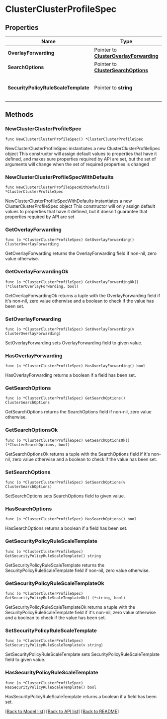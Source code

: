 # ClusterClusterProfileSpec

## Properties

Name | Type | Description | Notes
------------ | ------------- | ------------- | -------------
**OverlayForwarding** | Pointer to [**ClusterOverlayForwarding**](clusterOverlayForwarding.md) |  | [optional] 
**SearchOptions** | Pointer to [**ClusterSearchOptions**](clusterSearchOptions.md) |  | [optional] 
**SecurityPolicyRuleScaleTemplate** | Pointer to **string** | SecurityPolicyRuleScaleTemplate provides options to configure security policy and rule scale for the cluster. | [optional] [default to "NONE"]

## Methods

### NewClusterClusterProfileSpec

`func NewClusterClusterProfileSpec() *ClusterClusterProfileSpec`

NewClusterClusterProfileSpec instantiates a new ClusterClusterProfileSpec object
This constructor will assign default values to properties that have it defined,
and makes sure properties required by API are set, but the set of arguments
will change when the set of required properties is changed

### NewClusterClusterProfileSpecWithDefaults

`func NewClusterClusterProfileSpecWithDefaults() *ClusterClusterProfileSpec`

NewClusterClusterProfileSpecWithDefaults instantiates a new ClusterClusterProfileSpec object
This constructor will only assign default values to properties that have it defined,
but it doesn't guarantee that properties required by API are set

### GetOverlayForwarding

`func (o *ClusterClusterProfileSpec) GetOverlayForwarding() ClusterOverlayForwarding`

GetOverlayForwarding returns the OverlayForwarding field if non-nil, zero value otherwise.

### GetOverlayForwardingOk

`func (o *ClusterClusterProfileSpec) GetOverlayForwardingOk() (*ClusterOverlayForwarding, bool)`

GetOverlayForwardingOk returns a tuple with the OverlayForwarding field if it's non-nil, zero value otherwise
and a boolean to check if the value has been set.

### SetOverlayForwarding

`func (o *ClusterClusterProfileSpec) SetOverlayForwarding(v ClusterOverlayForwarding)`

SetOverlayForwarding sets OverlayForwarding field to given value.

### HasOverlayForwarding

`func (o *ClusterClusterProfileSpec) HasOverlayForwarding() bool`

HasOverlayForwarding returns a boolean if a field has been set.

### GetSearchOptions

`func (o *ClusterClusterProfileSpec) GetSearchOptions() ClusterSearchOptions`

GetSearchOptions returns the SearchOptions field if non-nil, zero value otherwise.

### GetSearchOptionsOk

`func (o *ClusterClusterProfileSpec) GetSearchOptionsOk() (*ClusterSearchOptions, bool)`

GetSearchOptionsOk returns a tuple with the SearchOptions field if it's non-nil, zero value otherwise
and a boolean to check if the value has been set.

### SetSearchOptions

`func (o *ClusterClusterProfileSpec) SetSearchOptions(v ClusterSearchOptions)`

SetSearchOptions sets SearchOptions field to given value.

### HasSearchOptions

`func (o *ClusterClusterProfileSpec) HasSearchOptions() bool`

HasSearchOptions returns a boolean if a field has been set.

### GetSecurityPolicyRuleScaleTemplate

`func (o *ClusterClusterProfileSpec) GetSecurityPolicyRuleScaleTemplate() string`

GetSecurityPolicyRuleScaleTemplate returns the SecurityPolicyRuleScaleTemplate field if non-nil, zero value otherwise.

### GetSecurityPolicyRuleScaleTemplateOk

`func (o *ClusterClusterProfileSpec) GetSecurityPolicyRuleScaleTemplateOk() (*string, bool)`

GetSecurityPolicyRuleScaleTemplateOk returns a tuple with the SecurityPolicyRuleScaleTemplate field if it's non-nil, zero value otherwise
and a boolean to check if the value has been set.

### SetSecurityPolicyRuleScaleTemplate

`func (o *ClusterClusterProfileSpec) SetSecurityPolicyRuleScaleTemplate(v string)`

SetSecurityPolicyRuleScaleTemplate sets SecurityPolicyRuleScaleTemplate field to given value.

### HasSecurityPolicyRuleScaleTemplate

`func (o *ClusterClusterProfileSpec) HasSecurityPolicyRuleScaleTemplate() bool`

HasSecurityPolicyRuleScaleTemplate returns a boolean if a field has been set.


[[Back to Model list]](../README.md#documentation-for-models) [[Back to API list]](../README.md#documentation-for-api-endpoints) [[Back to README]](../README.md)


